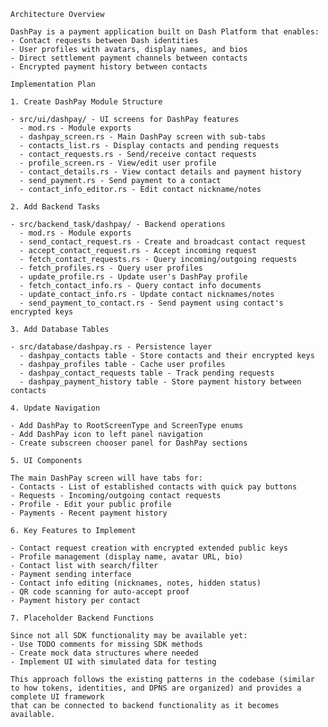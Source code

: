     Architecture Overview

    DashPay is a payment application built on Dash Platform that enables:
    - Contact requests between Dash identities
    - User profiles with avatars, display names, and bios
    - Direct settlement payment channels between contacts
    - Encrypted payment history between contacts

    Implementation Plan

    1. Create DashPay Module Structure

    - src/ui/dashpay/ - UI screens for DashPay features
      - mod.rs - Module exports
      - dashpay_screen.rs - Main DashPay screen with sub-tabs
      - contacts_list.rs - Display contacts and pending requests
      - contact_requests.rs - Send/receive contact requests
      - profile_screen.rs - View/edit user profile
      - contact_details.rs - View contact details and payment history
      - send_payment.rs - Send payment to a contact
      - contact_info_editor.rs - Edit contact nickname/notes

    2. Add Backend Tasks

    - src/backend_task/dashpay/ - Backend operations
      - mod.rs - Module exports
      - send_contact_request.rs - Create and broadcast contact request
      - accept_contact_request.rs - Accept incoming request
      - fetch_contact_requests.rs - Query incoming/outgoing requests
      - fetch_profiles.rs - Query user profiles
      - update_profile.rs - Update user's DashPay profile
      - fetch_contact_info.rs - Query contact info documents
      - update_contact_info.rs - Update contact nicknames/notes
      - send_payment_to_contact.rs - Send payment using contact's encrypted keys

    3. Add Database Tables

    - src/database/dashpay.rs - Persistence layer
      - dashpay_contacts table - Store contacts and their encrypted keys
      - dashpay_profiles table - Cache user profiles
      - dashpay_contact_requests table - Track pending requests
      - dashpay_payment_history table - Store payment history between contacts

    4. Update Navigation

    - Add DashPay to RootScreenType and ScreenType enums
    - Add DashPay icon to left panel navigation
    - Create subscreen chooser panel for DashPay sections

    5. UI Components

    The main DashPay screen will have tabs for:
    - Contacts - List of established contacts with quick pay buttons
    - Requests - Incoming/outgoing contact requests
    - Profile - Edit your public profile
    - Payments - Recent payment history

    6. Key Features to Implement

    - Contact request creation with encrypted extended public keys
    - Profile management (display name, avatar URL, bio)
    - Contact list with search/filter
    - Payment sending interface
    - Contact info editing (nicknames, notes, hidden status)
    - QR code scanning for auto-accept proof
    - Payment history per contact

    7. Placeholder Backend Functions

    Since not all SDK functionality may be available yet:
    - Use TODO comments for missing SDK methods
    - Create mock data structures where needed
    - Implement UI with simulated data for testing

    This approach follows the existing patterns in the codebase (similar to how tokens, identities, and DPNS are organized) and provides a complete UI framework 
    that can be connected to backend functionality as it becomes available.